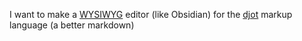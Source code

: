 I want to make a [WYSIWYG](https://en.wikipedia.org/wiki/WYSIWYG) editor (like Obsidian) for 
the [djot](djot.net) markup language (a better markdown)
